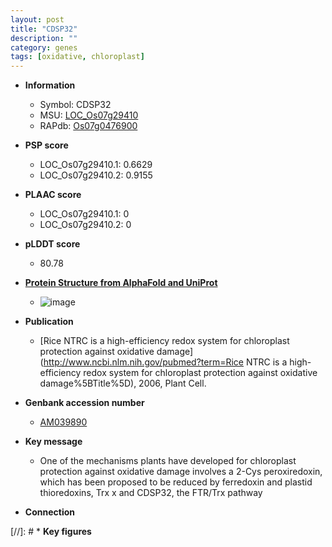 ```yaml
---
layout: post
title: "CDSP32"
description: ""
category: genes
tags: [oxidative, chloroplast]
---
```


* **Information**  
    + Symbol: CDSP32  
    + MSU: [LOC_Os07g29410](http://rice.plantbiology.msu.edu/cgi-bin/ORF_infopage.cgi?orf=LOC_Os07g29410)  
    + RAPdb: [Os07g0476900](http://rapdb.dna.affrc.go.jp/viewer/gbrowse_details/irgsp1?name=Os07g0476900)  

* **PSP score**  
    + LOC_Os07g29410.1: 0.6629 
    + LOC_Os07g29410.2: 0.9155 

* **PLAAC score**  
    + LOC_Os07g29410.1: 0 
    + LOC_Os07g29410.2: 0 

* **pLDDT score**
    + 80.78

* **[Protein Structure from AlphaFold and UniProt](https://www.uniprot.org/uniprotkb/Q84NN4/entry#structure)**
    + ![image](https://ricepsp.github.io/images/Q8/AF-Q84NN4-F1.png)

* **Publication**  
    + [Rice NTRC is a high-efficiency redox system for chloroplast protection against oxidative damage](http://www.ncbi.nlm.nih.gov/pubmed?term=Rice NTRC is a high-efficiency redox system for chloroplast protection against oxidative damage%5BTitle%5D), 2006, Plant Cell.

* **Genbank accession number**  
    + [AM039890](http://www.ncbi.nlm.nih.gov/nuccore/AM039890)

* **Key message**  
    + One of the mechanisms plants have developed for chloroplast protection against oxidative damage involves a 2-Cys peroxiredoxin, which has been proposed to be reduced by ferredoxin and plastid thioredoxins, Trx x and CDSP32, the FTR/Trx pathway

* **Connection**  

[//]: # * **Key figures**  


